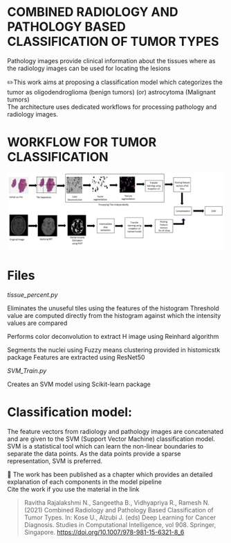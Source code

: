 # COMBINED RADIOLOGY AND PATHOLOGY BASED CLASSIFICATION OF TUMOR TYPES
Pathology images provide clinical information about the tissues where as the radiology images can be used for locating the lesions <br/>

:pencil2:This work aims at proposing a classification model which categorizes the tumor as oligodendroglioma (benign tumors) (or) astrocytoma (Malignant tumors) <br/> The architecture uses dedicated workflows for processing pathology and radiology images. 

# WORKFLOW FOR TUMOR CLASSIFICATION
![](image.png)   







# Files 

*tissue_percent.py*

  Eliminates the unuseful tiles using the features of the histogram
  Threshold value are computed directly from the histogram against which the intensity values are compared
  
  Performs color deconvolution to extract H image using Reinhard algorithm
  
  Segments the nuclei using Fuzzy means clustering provided in histomicstk package
  Features are extracted using ResNet50
  
 *SVM_Train.py*
 
  Creates an SVM model using Scikit-learn package


# Classification model:
The feature vectors from radiology and pathology images are concatenated and are given to the SVM (Support Vector Machine) classification model. SVM is a statistical tool which can learn the non-linear boundaries to separate the data points. As the data points provide a sparse representation, SVM is preferred.

:dart: The work has been published as a chapter which provides an detailed explanation of each components in the model pipeline<br/>
Cite the work if you use the material in the link<br/>
>Ravitha Rajalakshmi N., Sangeetha B., Vidhyapriya R., Ramesh N. (2021) Combined Radiology and Pathology Based Classification of Tumor Types. In: Kose U., Alzubi J. (eds) Deep Learning for Cancer Diagnosis. Studies in Computational Intelligence, vol 908. Springer, Singapore. https://doi.org/10.1007/978-981-15-6321-8_6
